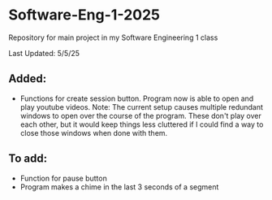 # Software-Eng-1-2025
Repository for main project in my Software Engineering 1 class

Last Updated: 5/5/25

## Added:

- Functions for create session button. Program now is able to open and play youtube videos.
    Note: The current setup causes multiple redundant windows to open over the course of the program.
    These don't play over each other, but it would keep things less cluttered if I could find a way
    to close those windows when done with them.

## To add:

- Function for pause button
- Program makes a chime in the last 3 seconds of a segment
